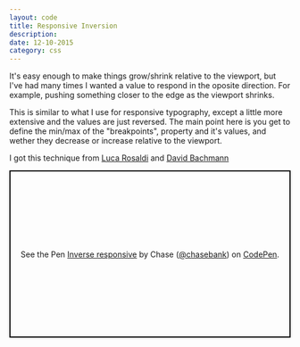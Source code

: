 ```yaml
---
layout: code
title: Responsive Inversion
description: 
date: 12-10-2015
category: css
---
```


It's easy enough to make things grow/shrink relative to the viewport, but I've had many times I wanted a value to respond in the oposite direction. For example, pushing something closer to the edge as the viewport shrinks.

This is similar to what I use for responsive typography, except a little more extensive and the values are just reversed. The main point here is you get to define the min/max of the "breakpoints", property and it's values, and wether they decrease or increase relative to the viewport.

I got this technique from [Luca Rosaldi](https://codepen.io/LucaRosaldi/pen/RgPbeR) and [David Bachmann](https://css-tricks.com/between-the-lines/)

<p class="codepen" data-height="300" data-theme-id="21051" data-default-tab="css,result" data-user="chasebank" data-slug-hash="aKMpeE" data-editable="true" style="height: 300px; box-sizing: border-box; display: flex; align-items: center; justify-content: center; border: 2px solid black; margin: 1em 0; padding: 1em;" data-pen-title="Inverse responsive">
  <span>See the Pen <a href="https://codepen.io/chasebank/pen/aKMpeE/">
  Inverse responsive</a> by Chase (<a href="https://codepen.io/chasebank">@chasebank</a>)
  on <a href="https://codepen.io">CodePen</a>.</span>
</p>

